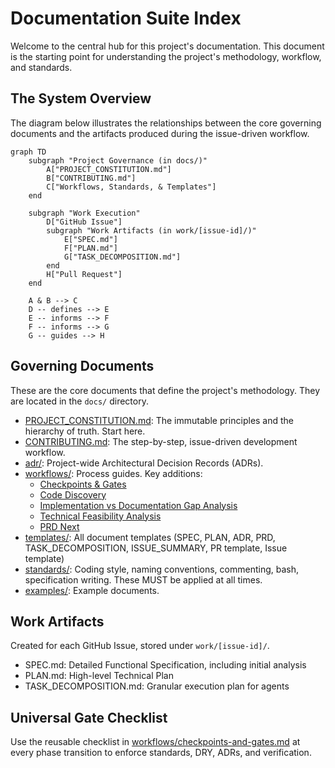 # Documentation Suite Index

Welcome to the central hub for this project's documentation. This document is the starting point for understanding the project's methodology, workflow, and standards.

## The System Overview

The diagram below illustrates the relationships between the core governing documents and the artifacts produced during the issue-driven workflow.

```mermaid
graph TD
    subgraph "Project Governance (in docs/)"
        A["PROJECT_CONSTITUTION.md"]
        B["CONTRIBUTING.md"]
        C["Workflows, Standards, & Templates"]
    end

    subgraph "Work Execution"
        D["GitHub Issue"]
        subgraph "Work Artifacts (in work/[issue-id]/)"
            E["SPEC.md"]
            F["PLAN.md"]
            G["TASK_DECOMPOSITION.md"]
        end
        H["Pull Request"]
    end

    A & B --> C
    D -- defines --> E
    E -- informs --> F
    F -- informs --> G
    G -- guides --> H
```

## Governing Documents

These are the core documents that define the project's methodology. They are located in the `docs/` directory.

- [PROJECT_CONSTITUTION.md](PROJECT_CONSTITUTION.md): The immutable principles and the hierarchy of truth. Start here.
- [CONTRIBUTING.md](CONTRIBUTING.md): The step-by-step, issue-driven development workflow.
- [adr/](adr/): Project-wide Architectural Decision Records (ADRs).
- [workflows/](workflows/): Process guides. Key additions:
  - [Checkpoints & Gates](workflows/checkpoints-and-gates.md)
  - [Code Discovery](workflows/code-discovery.md)
  - [Implementation vs Documentation Gap Analysis](workflows/implementation-vs-documentation-gap-analysis.md)
  - [Technical Feasibility Analysis](workflows/technical-feasibility-analysis.md)
  - [PRD Next](workflows/prd-next.md)
- [templates/](templates/): All document templates (SPEC, PLAN, ADR, PRD, TASK_DECOMPOSITION, ISSUE_SUMMARY, PR template, Issue template)
- [standards/](standards/): Coding style, naming conventions, commenting, bash, specification writing. These MUST be applied at all times.
- [examples/](examples/): Example documents.

## Work Artifacts

Created for each GitHub Issue, stored under `work/[issue-id]/`.

- SPEC.md: Detailed Functional Specification, including initial analysis
- PLAN.md: High-level Technical Plan
- TASK_DECOMPOSITION.md: Granular execution plan for agents

## Universal Gate Checklist

Use the reusable checklist in [workflows/checkpoints-and-gates.md](workflows/checkpoints-and-gates.md) at every phase transition to enforce standards, DRY, ADRs, and verification.
